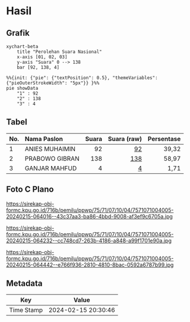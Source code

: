 # Hasil

## Grafik

```mermaid
xychart-beta
    title "Perolehan Suara Nasional"
    x-axis [01, 02, 03]
    y-axis "Suara" 0 --> 138
    bar [92, 138, 4]
```

```mermaid
%%{init: {"pie": {"textPosition": 0.5}, "themeVariables": {"pieOuterStrokeWidth": "5px"}} }%%
pie showData
    "1" : 92
    "2" : 138
    "3" : 4
```

## Tabel

| No. | Nama Paslon    | Suara | Suara (raw) | Persentase |
|:--- |:-------------- | -----:| -----------:| ----------:|
| 1   | ANIES MUHAIMIN | 92    | [92][p-1]   | 39,32      |
| 2   | PRABOWO GIBRAN | 138   | [138][p-2]  | 58,97      |
| 3   | GANJAR MAHFUD  | 4     | [4][p-3]    | 1,71       |


[p-1]: https://github.com/gigit-pemilu/pemilu-2024/blob/main/pilpres/hitung-suara/sub/75-gorontalo/sub/71-kota-gorontalo/sub/07-sipatana/sub/1004-bulotadaa-timur/sub/005-tps/sub/paslon-1.txt
[p-2]: https://github.com/gigit-pemilu/pemilu-2024/blob/main/pilpres/hitung-suara/sub/75-gorontalo/sub/71-kota-gorontalo/sub/07-sipatana/sub/1004-bulotadaa-timur/sub/005-tps/sub/paslon-2.txt
[p-3]: https://github.com/gigit-pemilu/pemilu-2024/blob/main/pilpres/hitung-suara/sub/75-gorontalo/sub/71-kota-gorontalo/sub/07-sipatana/sub/1004-bulotadaa-timur/sub/005-tps/sub/paslon-3.txt

## Foto C Plano

https://sirekap-obj-formc.kpu.go.id/716b/pemilu/ppwp/75/71/07/10/04/7571071004005-20240215-064016--43c37aa3-ba86-4bbd-9008-af3ef9c6705a.jpg

https://sirekap-obj-formc.kpu.go.id/716b/pemilu/ppwp/75/71/07/10/04/7571071004005-20240215-064232--cc748cd7-263b-4186-a848-a99f1701e90a.jpg

https://sirekap-obj-formc.kpu.go.id/716b/pemilu/ppwp/75/71/07/10/04/7571071004005-20240215-064442--e766f936-2810-4810-8bac-0592a6787b99.jpg


## Metadata

| Key        | Value               |
| ---------- | ------------------- |
| Time Stamp | 2024-02-15 20:30:46 |



